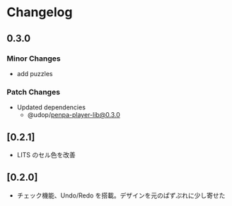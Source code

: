 # Changelog

## 0.3.0

### Minor Changes

- add puzzles

### Patch Changes

- Updated dependencies
  - @udop/penpa-player-lib@0.3.0

## [0.2.1]

- LITS のセル色を改善

## [0.2.0]

- チェック機能、Undo/Redo を搭載。デザインを元のぱずぷれに少し寄せた
